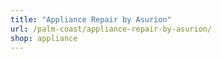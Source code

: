 ```yaml
---
title: "Appliance Repair by Asurion"
url: /palm-coast/appliance-repair-by-asurion/
shop: appliance
---
```

